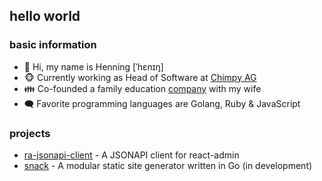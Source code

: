 ## hello world
### basic information
* 👋 Hi, my name is Henning [ˈhɛnɪŋ]
* 🐵 Currently working as Head of Software at [Chimpy AG](https://www.github.com/heychimpy)
* 👪 Co-founded a family education [company](https://www.github.com/familienort) with my wife
* 🗨️ Favorite programming languages are Golang, Ruby & JavaScript

### projects
* [ra-jsonapi-client](https://www.github.com/henvo/ra-jsonapi-client) - A JSONAPI client for react-admin
* [snack](https://www.github.com/webhunger-ch/snack) - A modular static site generator written in Go (in development)
